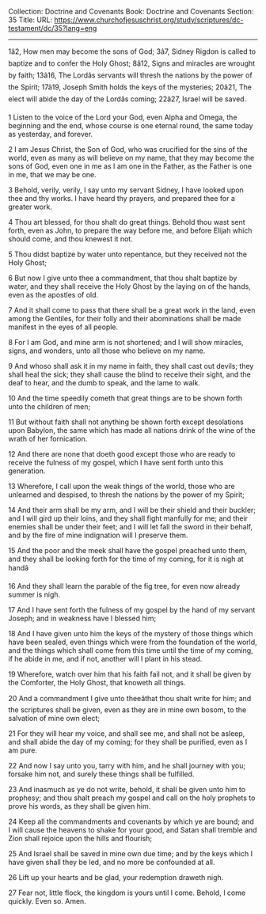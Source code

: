 Collection: Doctrine and Covenants
Book: Doctrine and Covenants
Section: 35
Title: 
URL: https://www.churchofjesuschrist.org/study/scriptures/dc-testament/dc/35?lang=eng

---

1â2, How men may become the sons of God; 3â7, Sidney Rigdon is called to baptize and to confer the Holy Ghost; 8â12, Signs and miracles are wrought by faith; 13â16, The Lordâs servants will thresh the nations by the power of the Spirit; 17â19, Joseph Smith holds the keys of the mysteries; 20â21, The elect will abide the day of the Lordâs coming; 22â27, Israel will be saved.

1 Listen to the voice of the Lord your God, even Alpha and Omega, the beginning and the end, whose course is one eternal round, the same today as yesterday, and forever.

2 I am Jesus Christ, the Son of God, who was crucified for the sins of the world, even as many as will believe on my name, that they may become the sons of God, even one in me as I am one in the Father, as the Father is one in me, that we may be one.

3 Behold, verily, verily, I say unto my servant Sidney, I have looked upon thee and thy works. I have heard thy prayers, and prepared thee for a greater work.

4 Thou art blessed, for thou shalt do great things. Behold thou wast sent forth, even as John, to prepare the way before me, and before Elijah which should come, and thou knewest it not.

5 Thou didst baptize by water unto repentance, but they received not the Holy Ghost;

6 But now I give unto thee a commandment, that thou shalt baptize by water, and they shall receive the Holy Ghost by the laying on of the hands, even as the apostles of old.

7 And it shall come to pass that there shall be a great work in the land, even among the Gentiles, for their folly and their abominations shall be made manifest in the eyes of all people.

8 For I am God, and mine arm is not shortened; and I will show miracles, signs, and wonders, unto all those who believe on my name.

9 And whoso shall ask it in my name in faith, they shall cast out devils; they shall heal the sick; they shall cause the blind to receive their sight, and the deaf to hear, and the dumb to speak, and the lame to walk.

10 And the time speedily cometh that great things are to be shown forth unto the children of men;

11 But without faith shall not anything be shown forth except desolations upon Babylon, the same which has made all nations drink of the wine of the wrath of her fornication.

12 And there are none that doeth good except those who are ready to receive the fulness of my gospel, which I have sent forth unto this generation.

13 Wherefore, I call upon the weak things of the world, those who are unlearned and despised, to thresh the nations by the power of my Spirit;

14 And their arm shall be my arm, and I will be their shield and their buckler; and I will gird up their loins, and they shall fight manfully for me; and their enemies shall be under their feet; and I will let fall the sword in their behalf, and by the fire of mine indignation will I preserve them.

15 And the poor and the meek shall have the gospel preached unto them, and they shall be looking forth for the time of my coming, for it is nigh at handâ

16 And they shall learn the parable of the fig tree, for even now already summer is nigh.

17 And I have sent forth the fulness of my gospel by the hand of my servant Joseph; and in weakness have I blessed him;

18 And I have given unto him the keys of the mystery of those things which have been sealed, even things which were from the foundation of the world, and the things which shall come from this time until the time of my coming, if he abide in me, and if not, another will I plant in his stead.

19 Wherefore, watch over him that his faith fail not, and it shall be given by the Comforter, the Holy Ghost, that knoweth all things.

20 And a commandment I give unto theeâthat thou shalt write for him; and the scriptures shall be given, even as they are in mine own bosom, to the salvation of mine own elect;

21 For they will hear my voice, and shall see me, and shall not be asleep, and shall abide the day of my coming; for they shall be purified, even as I am pure.

22 And now I say unto you, tarry with him, and he shall journey with you; forsake him not, and surely these things shall be fulfilled.

23 And inasmuch as ye do not write, behold, it shall be given unto him to prophesy; and thou shalt preach my gospel and call on the holy prophets to prove his words, as they shall be given him.

24 Keep all the commandments and covenants by which ye are bound; and I will cause the heavens to shake for your good, and Satan shall tremble and Zion shall rejoice upon the hills and flourish;

25 And Israel shall be saved in mine own due time; and by the keys which I have given shall they be led, and no more be confounded at all.

26 Lift up your hearts and be glad, your redemption draweth nigh.

27 Fear not, little flock, the kingdom is yours until I come. Behold, I come quickly. Even so. Amen.
